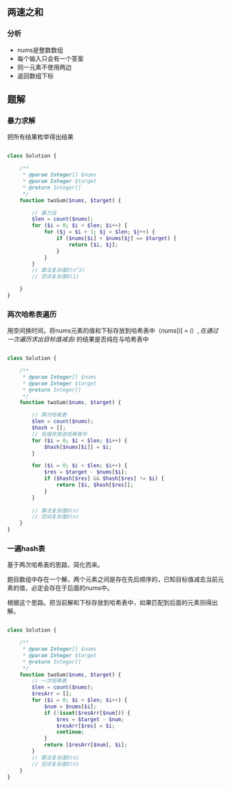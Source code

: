 ## 两速之和

### 分析

* nums是整数数组
* 每个输入只会有一个答案
* 同一元素不使用两边
* 返回数组下标

## 题解

### 暴力求解

把所有结果枚举得出结果

``` php

class Solution {

    /**
     * @param Integer[] $nums
     * @param Integer $target
     * @return Integer[]
     */
    function twoSum($nums, $target) {

        // 暴力法
        $len = count($nums);
        for ($i = 0; $i < $len; $i++) {
            for ($j = $i + 1; $j < $len; $j++) {
                if ($nums[$i] + $nums[$j] == $target) {
                    return [$i, $j];
                }
            }
        }
        // 算法复杂度O(n^2)
        // 空间复杂度O(1)

    }
}

```

### 两次哈希表遍历

用空间换时间，将nums元素的值和下标存放到哈希表中（$nums[$i] = $i）, 在通过一次遍历求出目标值减去$i 的结果是否纯在与哈希表中

``` php

class Solution {

    /**
     * @param Integer[] $nums
     * @param Integer $target
     * @return Integer[]
     */
    function twoSum($nums, $target) {

        // 两次哈希表
        $len = count($nums);
        $hash = [];
        // 将值存放进哈希表中
        for ($i = 0; $i < $len; $i++) {
            $hash[$nums[$i]] = $i;
        }

        for ($i = 0; $i < $len; $i++) {
            $res = $target - $nums[$i];
            if ($hash[$res] && $hash[$res] != $i) {
                return [$i, $hash[$res]];
            }
        }
        
        // 算法复杂度O(n)
        // 空间复杂度O(n)
    }
}

```

### 一遍hash表

基于两次哈希表的思路，简化而来。

题目数组中存在一个解，两个元素之间是存在先后顺序的，已知目标值减去当前元素的值，必定会存在于后面的nums中。

根据这个思路。把当前解和下标存放到哈希表中，如果匹配到后面的元素则得出解。

``` php

class Solution {

    /**
     * @param Integer[] $nums
     * @param Integer $target
     * @return Integer[]
     */
    function twoSum($nums, $target) {
        // 一次哈希表
        $len = count($nums);
        $resArr = [];
        for ($i = 0; $i < $len; $i++) {
            $num = $nums[$i];
            if (!isset($resArr[$num])) {
                $res = $target - $num;
                $resArr[$res] = $i;
                continue;   
            }
            return [$resArr[$num], $i];
        }
        // 算法复杂度O(n)
        // 空间复杂度O(n)
    }
}

```



